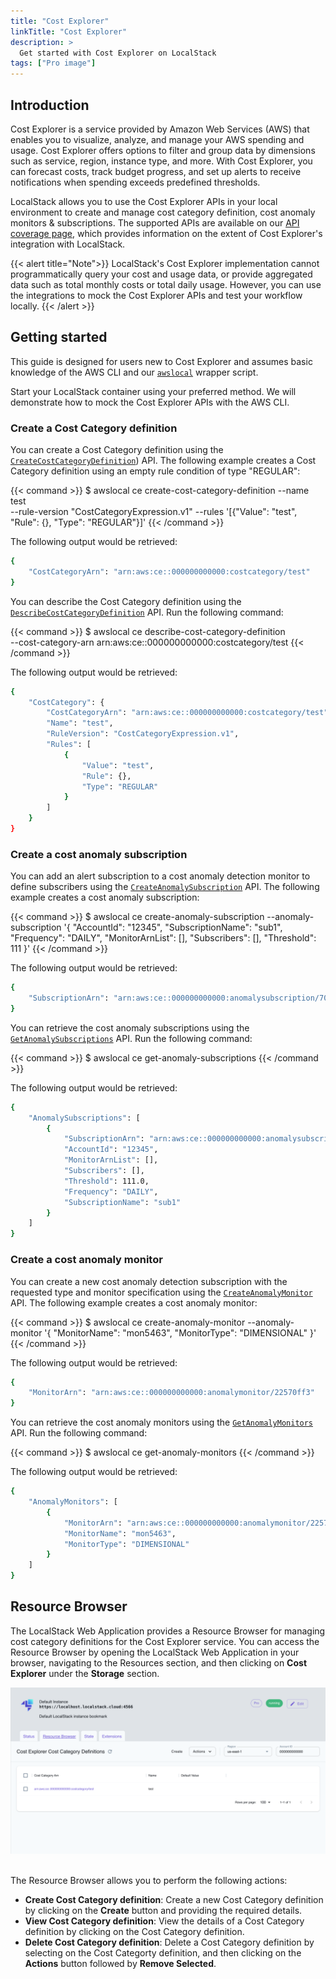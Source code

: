 ```yaml
---
title: "Cost Explorer"
linkTitle: "Cost Explorer"
description: >
  Get started with Cost Explorer on LocalStack
tags: ["Pro image"]
---
```


## Introduction

Cost Explorer is a service provided by Amazon Web Services (AWS) that enables you to visualize, analyze, and manage your AWS spending and usage. Cost Explorer offers options to filter and group data by dimensions such as service, region, instance type, and more. With Cost Explorer, you can forecast costs, track budget progress, and set up alerts to receive notifications when spending exceeds predefined thresholds.

LocalStack allows you to use the Cost Explorer APIs in your local environment to create and manage cost category definition, cost anomaly monitors & subscriptions. The supported APIs are available on our [API coverage page](https://docs.localstack.cloud/references/coverage/coverage_ce/), which provides information on the extent of Cost Explorer's integration with LocalStack.

{{< alert title="Note">}}
LocalStack's Cost Explorer implementation cannot programmatically query your cost and usage data, or provide aggregated data such as total monthly costs or total daily usage. However, you can use the integrations to mock the Cost Explorer APIs and test your workflow locally.
{{< /alert >}}

## Getting started

This guide is designed for users new to Cost Explorer and assumes basic knowledge of the AWS CLI and our [`awslocal`](https://github.com/localstack/awscli-local) wrapper script.

Start your LocalStack container using your preferred method. We will demonstrate how to mock the Cost Explorer APIs with the AWS CLI.

### Create a Cost Category definition

You can create a Cost Category definition using the [`CreateCostCategoryDefinition`](https://docs.aws.amazon.com/aws-cost-management/latest/APIReference/API_CreateCostCategoryDefinition.html)) API. The following example creates a Cost Category definition using an empty rule condition of type "REGULAR":

{{< command >}}
$ awslocal ce create-cost-category-definition --name test \
    --rule-version "CostCategoryExpression.v1" --rules '[{"Value": "test", "Rule": {}, "Type": "REGULAR"}]'
{{< /command >}}

The following output would be retrieved:

```bash
{
    "CostCategoryArn": "arn:aws:ce::000000000000:costcategory/test"
}
```

You can describe the Cost Category definition using the [`DescribeCostCategoryDefinition`](https://docs.aws.amazon.com/aws-cost-management/latest/APIReference/API_DescribeCostCategoryDefinition.html) API. Run the following command:

{{< command >}}
$ awslocal ce describe-cost-category-definition \
    --cost-category-arn arn:aws:ce::000000000000:costcategory/test
{{< /command >}}

The following output would be retrieved:

```bash
{
    "CostCategory": {
        "CostCategoryArn": "arn:aws:ce::000000000000:costcategory/test",
        "Name": "test",
        "RuleVersion": "CostCategoryExpression.v1",
        "Rules": [
            {
                "Value": "test",
                "Rule": {},
                "Type": "REGULAR"
            }
        ]
    }
}
```

### Create a cost anomaly subscription

You can add an alert subscription to a cost anomaly detection monitor to define subscribers using the [`CreateAnomalySubscription`](https://docs.aws.amazon.com/aws-cost-management/latest/APIReference/API_CreateAnomalySubscription.html) API. The following example creates a cost anomaly subscription:

{{< command >}}
$ awslocal ce create-anomaly-subscription --anomaly-subscription '{
    "AccountId": "12345",
    "SubscriptionName": "sub1",
    "Frequency": "DAILY",
    "MonitorArnList": [],
    "Subscribers": [],
    "Threshold": 111
}'
{{< /command >}}

The following output would be retrieved:

```bash
{
    "SubscriptionArn": "arn:aws:ce::000000000000:anomalysubscription/70644961"
}
```

You can retrieve the cost anomaly subscriptions using the [`GetAnomalySubscriptions`](https://docs.aws.amazon.com/aws-cost-management/latest/APIReference/API_GetAnomalySubscriptions.html) API. Run the following command:

{{< command >}}
$ awslocal ce get-anomaly-subscriptions
{{< /command >}}

The following output would be retrieved:

```bash
{
    "AnomalySubscriptions": [
        {
            "SubscriptionArn": "arn:aws:ce::000000000000:anomalysubscription/70644961",
            "AccountId": "12345",
            "MonitorArnList": [],
            "Subscribers": [],
            "Threshold": 111.0,
            "Frequency": "DAILY",
            "SubscriptionName": "sub1"
        }
    ]
}
```

### Create a cost anomaly monitor

You can create a new cost anomaly detection subscription with the requested type and monitor specification using the [`CreateAnomalyMonitor`](https://docs.aws.amazon.com/aws-cost-management/latest/APIReference/API_CreateAnomalyMonitor.html) API. The following example creates a cost anomaly monitor:

{{< command >}}
$ awslocal ce create-anomaly-monitor --anomaly-monitor '{
    "MonitorName": "mon5463",
    "MonitorType": "DIMENSIONAL"
}'
{{< /command >}}

The following output would be retrieved:

```bash
{
    "MonitorArn": "arn:aws:ce::000000000000:anomalymonitor/22570ff3"
}
```

You can retrieve the cost anomaly monitors using the [`GetAnomalyMonitors`](https://docs.aws.amazon.com/aws-cost-management/latest/APIReference/API_GetAnomalyMonitors.html) API. Run the following command:

{{< command >}}
$ awslocal ce get-anomaly-monitors
{{< /command >}}

The following output would be retrieved:

```bash
{
    "AnomalyMonitors": [
        {
            "MonitorArn": "arn:aws:ce::000000000000:anomalymonitor/22570ff3",
            "MonitorName": "mon5463",
            "MonitorType": "DIMENSIONAL"
        }
    ]
}
```

## Resource Browser

The LocalStack Web Application provides a Resource Browser for managing cost category definitions for the Cost Explorer service. You can access the Resource Browser by opening the LocalStack Web Application in your browser, navigating to the Resources section, and then clicking on **Cost Explorer** under the **Storage** section.

<img src="cost-explorer-resource-browser.png" alt="Cost Explorer Resource Browser" title="Cost Explorer Resource Browser" width="900" />
<br><br>

The Resource Browser allows you to perform the following actions:

- **Create Cost Category definition**: Create a new Cost Category definition by clicking on the **Create** button and providing the required details.
- **View Cost Category definition**: View the details of a Cost Category definition by clicking on the Cost Category definition.
- **Delete Cost Category definition**: Delete a Cost Category definition by selecting on the Cost Categorty definition, and then clicking on the **Actions** button followed by **Remove Selected**.
